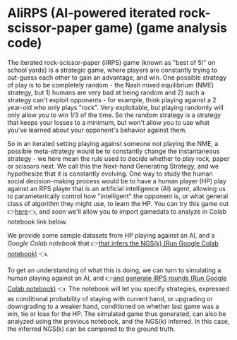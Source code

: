 # AIiRPS  (AI-powered iterated rock-scissor-paper game) (game analysis code)
The iterated rock-scissor-paper (iIRPS) game (known as "best of 5!" on school yards) is a strategic game, where players are constantly trying to out-guess each other to gain an advantage, and win.  One possible strategy of play is to be completely random - the Nash mixed equilibrium (NME) strategy, but 1) humans are very bad at being random and 2) such a strategy can't exploit opponents - for example, think playing against a 2 year-old who only plays "rock".  Very exploitable, but playing randomly will only allow you to win 1/3 of the time.  So the random strategy is a strategy that keeps your losses to a minimum, but won't allow you to use what you've learned about your opponent's behavior against them.

So in an iterated setting playing against someone not playing the NME, a possible meta-strategy would be to constantly change the instantaneous strategy - we here mean the rule used to decide whether to play rock, paper or scissors next.  We call this the Next-hand Generating Strategy, and we hypothesize that it is constantly evolving.  One way to study the human social decision-making process would be to have a human player (HP) play against an RPS player that is an artificial intelligence (AI) agent, allowing us to parameterically control how "intelligent" the opponent is, or what general class of algorithm they might use, to learn the HP.  You can try this game out :point_right:<A href="http://taisen.wpi.edu/pc/">here</A>:point_left:, and soon we'll allow you to import gamedata to analyze in Colab notebook link below.

We provide some sample datasets from HP playing against an AI, and a *Google Colab notebook* that :point_right:<A href="https://colab.research.google.com/github/AraiKensuke/AIiRPS/blob/master/Launch.ipynb">that infers the NGS(k) (Run Google Colab notebook)</A> :point_left:.

To get an understanding of what this is doing, we can turn to simulating a human playing against an AI, and :point_right:<A href="https://colab.research.google.com/github/AraiKensuke/AIiRPS/blob/master/Launch.ipynb">and generate iRPS rounds (Run Google Colab notebook)</A> :point_left:.  The notebook will let you specify strategies, expressed as conditional probability of staying with current hand, or upgrading or downgrading to a weaker hand, conditioned on whether last game was a win, tie or lose for the HP.  The simulated game thus generated, can also be analyzed using the previous notebook, and the NGS(k) inferred.  In this case, the inferred NGS(k) can be compared to the ground truth.
